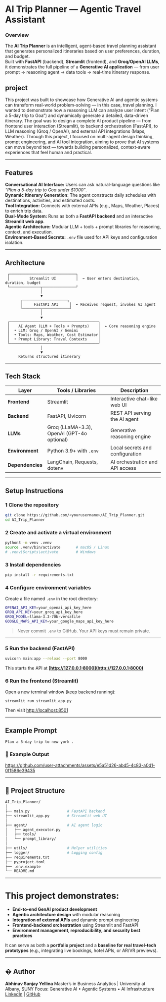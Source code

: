 

#  AI Trip Planner — Agentic Travel Assistant

###  Overview  
The **AI Trip Planner** is an intelligent, agent-based travel planning assistant that generates personalized itineraries based on user preferences, duration, and budget.  
Built with **FastAPI** (backend), **Streamlit** (frontend), and **Groq/OpenAI LLMs**, it demonstrates the full pipeline of a **Generative AI application** — from user prompt → reasoning agent → data tools → real-time itinerary response.

##  project 

This project was built to showcase how Generative AI and agentic systems can transform real-world problem-solving — in this case, travel planning. I wanted to demonstrate how a reasoning LLM can analyze user intent (“Plan a 5-day trip to Goa”) and dynamically generate a detailed, data-driven itinerary.
The goal was to design a complete AI product pipeline — from frontend user interaction (Streamlit), to backend orchestration (FastAPI), to LLM reasoning (Groq / OpenAI), and external API integrations (Maps, Weather).
Through this project, I focused on multi-agent design thinking, prompt engineering, and AI tool integration, aiming to prove that AI systems can move beyond text — towards building personalized, context-aware experiences that feel human and practical.

---

##  Features

 **Conversational AI Interface:** Users can ask natural-language questions like *“Plan a 5-day trip to Goa under $1000”*.  
 **Dynamic Itinerary Generation:** The agent constructs daily schedules with destinations, activities, and estimated costs.  
 **Tool Integration:** Connects with external APIs (e.g., Maps, Weather, Places) to enrich trip data.  
 **Dual-Mode System:** Runs as both a **FastAPI backend** and an interactive **Streamlit web app**.  
 **Agentic Architecture:** Modular LLM + tools + prompt libraries for reasoning, context, and execution.  
 **Environment-Based Secrets:** `.env` file used for API keys and configuration isolation.  


---

##  Architecture

```text
 ┌──────────────────────────────┐
 │         Streamlit UI         │  ← User enters destination, duration, budget
 └──────────────┬───────────────┘
                │
                ▼
       ┌────────────────────┐
       │     FastAPI API     │  ← Receives request, invokes AI agent
       └────────┬────────────┘
                │
                ▼
 ┌────────────────────────────────────────┐
 │    AI Agent (LLM + Tools + Prompts)    │  ← Core reasoning engine
 │  • LLM: Groq / OpenAI / Gemini         │
 │  • Tools: Maps, Weather, Cost Estimator│
 │  • Prompt Library: Travel Contexts     │
 └────────────────────────────────────────┘
                │
                ▼
      Returns structured itinerary
````

---

##  Tech Stack

| Layer            | Tools / Libraries                          | Description                     |
| ---------------- | ------------------------------------------ | ------------------------------- |
| **Frontend**     | Streamlit                                  | Interactive chat-like web UI    |
| **Backend**      | FastAPI, Uvicorn                           | REST API serving the AI agent   |
| **LLMs**         | Groq (LLaMA-3.3), OpenAI (GPT-4o optional) | Generative reasoning engine     |
| **Environment**  | Python 3.9+ with `.env`                    | Local secrets and configuration |
| **Dependencies** | LangChain, Requests, dotenv                | AI orchestration and API access |

---

##  Setup Instructions

### 1️ Clone the repository

```bash
git clone https://github.com/<yourusername>/AI_Trip_Planner.git
cd AI_Trip_Planner
```

### 2️ Create and activate a virtual environment

```bash
python3 -m venv .venv
source .venv/bin/activate       # macOS / Linux
# .venv\Scripts\activate        # Windows
```

### 3️ Install dependencies

```bash
pip install -r requirements.txt
```

### 4️ Configure environment variables

Create a file named `.env` in the root directory:

```bash
OPENAI_API_KEY=your_openai_api_key_here
GROQ_API_KEY=your_groq_api_key_here
GROQ_MODEL=llama-3.3-70b-versatile
GOOGLE_MAPS_API_KEY=your_google_maps_api_key_here
```

>  Never commit `.env` to GitHub. Your API keys must remain private.

---

### 5️ Run the backend (FastAPI)

```bash
uvicorn main:app --reload --port 8000
```

This starts the API at **[http://127.0.0.1:8000](http://127.0.0.1:8000)**

### 6️ Run the frontend (Streamlit)

Open a new terminal window (keep backend running):

```bash
streamlit run streamlit_app.py
```

Then visit [http://localhost:8501](http://localhost:8501)

---

##  Example Prompt

```
Plan a 5-day trip to new york .
```

### 🧾 Example Output


https://github.com/user-attachments/assets/e5a51d26-abd5-4c83-a0d1-0f1586e39435



---

## 🧱 Project Structure

```bash
AI_Trip_Planner/
│
├── main.py                 # FastAPI backend
├── streamlit_app.py        # Streamlit web UI
│
├── agent/                  # AI agent logic
│   ├── agent_executor.py
│   ├── tools/
│   └── prompt_library/
│
├── utils/                  # Helper utilities
├── logger/                 # Logging config
├── requirements.txt
├── pyproject.toml
├── .env.example
└── README.md
```

---



# This project demonstrates:

* **End-to-end GenAI product development**
* **Agentic architecture design** with modular reasoning
* **Integration of external APIs** and dynamic prompt engineering
* **Frontend-backend orchestration** using Streamlit and FastAPI
* **Environment management, reproducibility, and security best practices**

It can serve as both a **portfolio project** and a **baseline for real travel-tech prototypes** (e.g., integrating live bookings, hotel APIs, or AR/VR previews).

---





## � Author

**Abhinav Sanjay Yellina**
 Master’s in Business Analytics | University at Albany, SUNY
 Focus: Generative AI • Agentic Systems • AI Infrastructure
 [LinkedIn](https://linkedin.com/in/abhinav-yellina) | [GitHub](https://github.com/yourusername)




